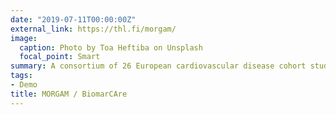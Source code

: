 ```yaml
---
date: "2019-07-11T00:00:00Z"
external_link: https://thl.fi/morgam/
image:
  caption: Photo by Toa Heftiba on Unsplash
  focal_point: Smart
summary: A consortium of 26 European cardiovascular disease cohort studies with >300,000 participants.
tags:
- Demo
title: MORGAM / BiomarCAre
---
```

